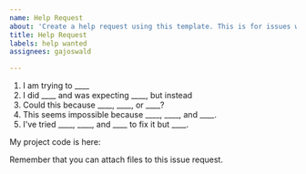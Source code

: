 ```yaml
---
name: Help Request
about: 'Create a help request using this template. This is for issues with your code. '
title: Help Request
labels: help wanted
assignees: gajoswald

---
```


1. I am trying to ____
2. I did ____ and was expecting ____, but instead
3. Could this because ____, ____, or ____?
4. This seems impossible because ____, ____, and ____. 
5. I've tried ____, ____, and ____ to fix it but ____. 

My project code is here: 

Remember that you can attach files to this issue request.
